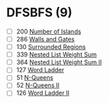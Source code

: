 # DFSBFS (9)
- [ ] 200 [Number of Islands](https://leetcode.com/problems/number-of-islands/)
- [ ] 286 [Walls and Gates](https://leetcode.com/problems/walls-and-gates/description/)
- [ ] 130 [Surrounded Regions](https://leetcode.com/problems/surrounded-regions/description/)
- [ ] 339 [Nested List Weight Sum](https://leetcode.com/problems/nested-list-weight-sum/description/)
- [ ] 364 [Nested List Weight Sum II](https://leetcode.com/problems/nested-list-weight-sum-ii/description/)
- [ ] 127 [Word Ladder](https://leetcode.com/problems/word-ladder/description/)
- [ ] 51 [N-Queens](https://leetcode.com/problems/n-queens/)
- [ ] 52 [N-Queens II](https://leetcode.com/problems/n-queens-ii/description/)
- [ ] 126 [Word Ladder II](https://leetcode.com/problems/word-ladder-ii/description/)
